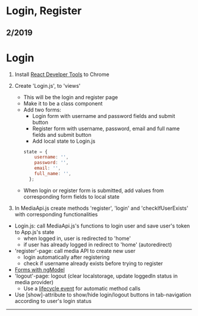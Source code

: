 # Login, Register

## 2/2019

# Login

1. Install [React Develper Tools](https://chrome.google.com/webstore/detail/react-developer-tools/fmkadmapgofadopljbjfkapdkoienihi) to Chrome
1. Create 'Login.js', to 'views'
    * This will be the login and register page
    * Make it to be a class component
    * Add two forms:
        * Login form with username and password fields and submit button
        * Register form with username, password, email and full name fields and submit button
        * Add local state to Login.js
        ```javascript
        state = {
            username: '',
            password: '',
            email: '',
            full_name: '',
          };
        ````
    * When login or register form is submitted, add values from corresponding form fields to local state 
    

1. In MediaApi.js create methods 'register', 'login' and 'checkIfUserExists' with corresponding functionalities
 - Login.js: call MediaApi.js's functions to login user and save user's token to App.js's state
    - when logged in, user is redirected to 'home'
    - if user has already logged in redirect to 'home' (autoredirect)
- 'register'-page: call media API to create new user 
    - login automatically after registering
    - check if username already exists before trying to register
- [Forms with ngModel](https://ionicframework.com/docs/v3/developer-resources/forms/)
- 'logout'-page: logout (clear localstorage, update loggedIn status in media provider)
    - Use a [lifecycle event](https://blog.ionicframework.com/navigating-lifecycle-events/) for automatic method calls
- Use [show]-attribute to show/hide login/logout buttons in tab-navigation according to user's login status


---

